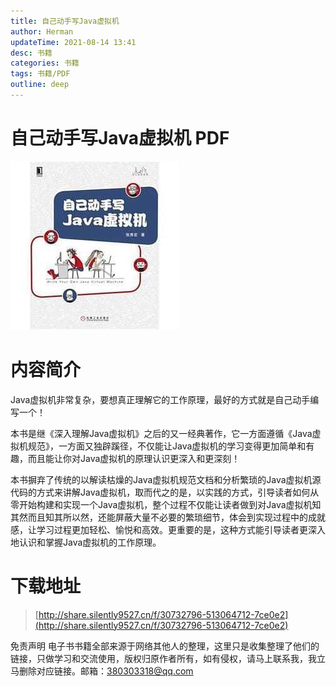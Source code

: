 ```yaml
---
title: 自己动手写Java虚拟机
author: Herman
updateTime: 2021-08-14 13:41
desc: 书籍
categories: 书籍
tags: 书籍/PDF
outline: deep
---
```


# 自己动手写Java虚拟机 PDF

![](https://raw.githubusercontent.com/silently9527/images/main/008i3skNgy1gual8tiakgj607i07idfs02.jpg)

# 内容简介

Java虚拟机非常复杂，要想真正理解它的工作原理，最好的方式就是自己动手编写一个！

本书是继《深入理解Java虚拟机》之后的又一经典著作，它一方面遵循《Java虚拟机规范》，一方面又独辟蹊径，不仅能让Java虚拟机的学习变得更加简单和有趣，而且能让你对Java虚拟机的原理认识更深入和更深刻！

本书摒弃了传统的以解读枯燥的Java虚拟机规范文档和分析繁琐的Java虚拟机源代码的方式来讲解Java虚拟机，取而代之的是，以实践的方式，引导读者如何从零开始构建和实现一个Java虚拟机，整个过程不仅能让读者做到对Java虚拟机知其然而且知其所以然，还能屏蔽大量不必要的繁琐细节，体会到实现过程中的成就感，让学习过程更加轻松、愉悦和高效。更重要的是，这种方式能引导读者更深入地认识和掌握Java虚拟机的工作原理。

# 下载地址

> [http://share.silently9527.cn/f/30732796-513064712-7ce0e2](http://share.silently9527.cn/f/30732796-513064712-7ce0e2)

免责声明 电子书书籍全部来源于网络其他人的整理，这里只是收集整理了他们的链接，只做学习和交流使用，版权归原作者所有，如有侵权，请马上联系我，我立马删除对应链接。邮箱：380303318@qq.com

